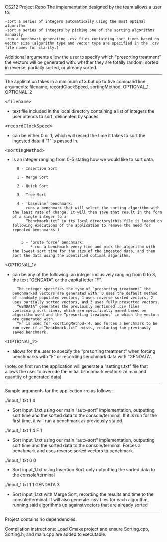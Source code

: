 CS212 Project Repo
The implementation designed by the team allows a user to:

    -sort a series of integers automatically using the most optimal algorithm
    -sort a series of integers by picking one of the sorting algorithms manually
    -run a benchmark generating .csv files containing sort times based on vector size (algorithm type and vector type are specified in the .csv file names for clarity.)

Additional arguments allow the user to specify which “presorting treatment” the vectors will be generated with: whether they are totally random, sorted in reverse, partially sorted, or already sorted.

--------------------------------------------------------------------------------

The application takes in a minimum of 3 but up to five command line arguments: 
filename, recordClockSpeed, sortingMethod, OPTIONAL_1, OPTIONAL_2

<xmp><filename> </xmp> 
-   text file included in the local directory containing a list of integers the user intends to sort, delineated by spaces.

  <xmp><recordClockSpeed> </xmp>
  - can be either 0 or 1, which will record the time it takes to sort the ingested data if “1” is passed in.

<xmp><sortingMethod> </xmp>
- is an integer ranging from 0-5 stating how we would like to sort data.

        0 - Insertion Sort

        1 - Merge Sort

        2 - Quick Sort

        3 - Tree Sort

        4 - ‘baseline’ benchmark:
            runs a benchmark that will select the sorting algorithm with the least rate of change. It will then save that result in the form of a single integer to a 
            “benchmark.txt” in its local directory(this file is loaded on following executions of the application to remove the need for repeated benchmarks.)


          5 - ‘brute force’ benchmark:
              * run a benchmark every time and pick the algorithm with the lowest sort time for the size of the ingested data, and then sort the data using the identified optimal algorithm.

<OPTIONAL_1> 
- can be any of the following: an integer inclusively ranging from 0 to 3, the text “GENDATA”, or the capital letter “F”.

        The integer specifies the type of “presorting treatment” the benchmarked vectors are generated with: 0 uses the default method of randomly populated vectors, 1 uses reverse sorted vectors, 2 uses partially sorted vectors, and 3 uses fully presorted vectors.
        “GENDATA” generates the previously mentioned .csv files containing sort times, which are specifically named based on algorithm used and the “presorting treatment” in which the vectors are generated with.
        “F” is used for <sortingMethod> 4, and forces a benchmark to be run even if a “benchmark.txt” exists, replacing the previously saved benchmark.
<OPTIONAL_2> 
- allows for the user to specify the “presorting treatment” when forcing benchmarks with “F” or recording benchmark data with “GENDATA”.

(note: on first run the application will generate a “settings.txt” file that allows the user to override the initial benchmark vector size max and quantity of generated data)

--------------------------------------------------------------

Sample arguments for the application are as follows:

./input_1.txt 1 4
- Sort input_1.txt using our main “auto-sort” implementation, outputting sort time and the sorted data to the console/terminal. If it is run for the first time, it will run a benchmark as previously stated.

./input_1.txt 1 4 F 1
- Sort input_1.txt using our main “auto-sort” implementation, outputting sort time and the sorted data to the console/terminal. Forces a benchmark and uses reverse sorted vectors to benchmark.

./input_1.txt 0 0
- Sort input_1.txt using Insertion Sort, only outputting the sorted data to the console/terminal

./input_1.txt 1 1 GENDATA 3
- Sort input_1.txt with Merge Sort, recording the results and time to the console/terminal. It will also generate .csv files for each algorithm, running said algorithms up against vectors that are already sorted

--------------------------------------------------------------

Project contains no dependencies.

Compilation instructions:
Load Cmake project and ensure Sorting.cpp, Sorting.h, and main.cpp are added to executable. 
